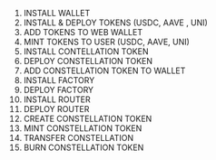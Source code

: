
1. INSTALL WALLET 
2. INSTALL & DEPLOY TOKENS (USDC, AAVE , UNI)
3. ADD TOKENS TO WEB WALLET
4. MINT TOKENS TO USER (USDC, AAVE, UNI)
5. INSTALL CONTELLATION TOKEN 
6. DEPLOY CONSTELLATION TOKEN 
7. ADD CONSTELLATION TOKEN TO WALLET
8. INSTALL FACTORY 
9. DEPLOY FACTORY
10. INSTALL ROUTER 
11. DEPLOY ROUTER
12. CREATE CONSTELLATION TOKEN 
13. MINT CONSTELLATION TOKEN 
14. TRANSFER CONSTELLATION 
15. BURN CONSTELLATION TOKEN 